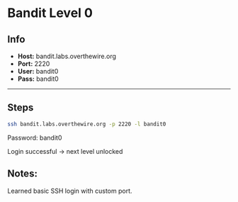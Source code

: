 # Bandit Level 0

## Info
- **Host:** bandit.labs.overthewire.org  
- **Port:** 2220  
- **User:** bandit0  
- **Pass:** bandit0  

---

## Steps
```bash
ssh bandit.labs.overthewire.org -p 2220 -l bandit0
```

Password: bandit0

Login successful -> next level unlocked

## Notes:
Learned basic SSH login with custom port.
